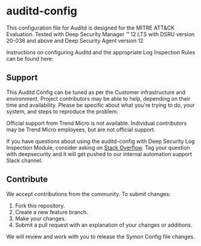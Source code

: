 # auditd-config
This configuration file for Auditd is designed for the MITRE ATT&CK Evaluation. Tested with Deep Security Manager ™ 12 LTS with DSRU version 20-038 and above and Deep Security Agent version 12

Instructions on configuring Auditd and the appropriate Log Inspection Rules can be found here:

## Support
This Auditd Config can be tuned as per the Customer infrastructure and environment. Project contributors may be able to help, depending on their time and availability. Please be specific about what you're trying to do, your system, and steps to reproduce the problem.
 
Official support from Trend Micro is not available. Individual contributors may be Trend Micro employees, but are not official support.
 

If you have questions about using the auditd-config with Deep Security Log Inspection Module, consider asking on [Stack Overflow](https://stackoverflow.com/questions/tagged/deepsecurity). Tag your question with deepsecurity and it will get pushed to our internal automation support Slack channel.


## Contribute

We accept contributions from the community. To submit changes:
1. Fork this repository.
2. Create a new feature branch.
3. Make your changes.
4. Submit a pull request with an explanation of your changes or additions.

We will review and work with you to release the Symon Config file changes.
